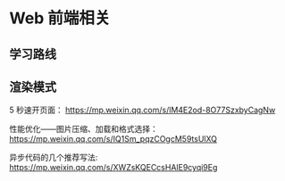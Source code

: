 # Web 前端相关

## 学习路线

## 渲染模式

5 秒速开页面：
https://mp.weixin.qq.com/s/lM4E2od-8O77SzxbyCagNw

性能优化——图片压缩、加载和格式选择：
https://mp.weixin.qq.com/s/IQ1Sm_pqzCOgcM59tsUlXQ

异步代码的几个推荐写法:
https://mp.weixin.qq.com/s/XWZsKQECcsHAlE9cyqi9Eg
